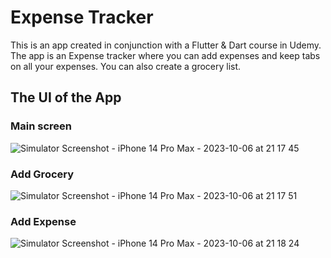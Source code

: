 # Expense Tracker

This is an app created in conjunction with a Flutter & Dart course in Udemy. The app is an Expense tracker where you can add expenses and keep tabs on all your expenses. You can also create a grocery list.

## The UI of the App

### Main screen

![Simulator Screenshot - iPhone 14 Pro Max - 2023-10-06 at 21 17 45](https://github.com/siribsandnes/expense_tracker/assets/98953954/da2ae67d-f756-45ec-b301-3de96ae85056)

### Add Grocery

![Simulator Screenshot - iPhone 14 Pro Max - 2023-10-06 at 21 17 51](https://github.com/siribsandnes/expense_tracker/assets/98953954/05335d0a-c6c6-443f-98e8-9f5c2ba73253)

### Add Expense
![Simulator Screenshot - iPhone 14 Pro Max - 2023-10-06 at 21 18 24](https://github.com/siribsandnes/expense_tracker/assets/98953954/767cc1cd-d5f1-44f7-a086-1012fbbe8782)
